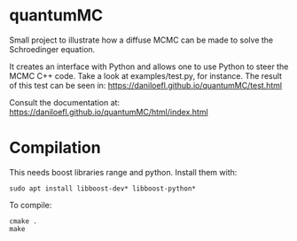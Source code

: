 # quantumMC

Small project to illustrate how a diffuse MCMC
can be made to solve the Schroedinger equation.

It creates an interface with Python and allows one to use Python
to steer the MCMC C++ code.
Take a look at examples/test.py, for instance.
The result of this test can be seen in:
<https://daniloefl.github.io/quantumMC/test.html>

Consult the documentation at:
<https://daniloefl.github.io/quantumMC/html/index.html>

# Compilation

This needs boost libraries range and python. Install them with:

```
sudo apt install libboost-dev* libboost-python*
```

To compile:

```
cmake .
make
```


